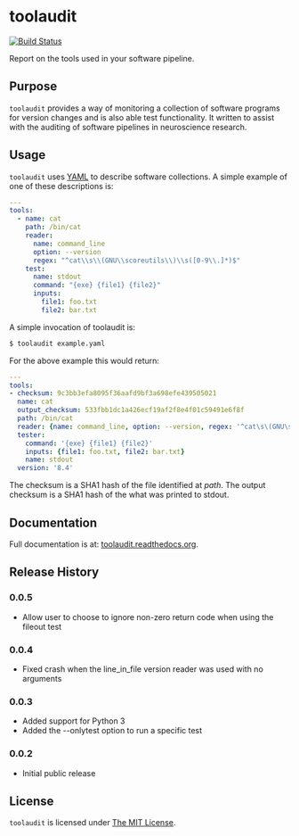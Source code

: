 # toolaudit

[![Build Status](https://travis-ci.org/jstutters/toolaudit.svg?branch=master)](https://travis-ci.org/jstutters/toolaudit)

Report on the tools used in your software pipeline.

## Purpose

`toolaudit` provides a way of monitoring a collection of software programs for
version changes and is also able test functionality.  It written to assist with
the auditing of software pipelines in neuroscience research.

## Usage

`toolaudit` uses [YAML](http://yaml.org/) to describe software collections.  A
simple example of one of these descriptions is:

```YAML
---
tools:
  - name: cat
    path: /bin/cat
    reader:
      name: command_line
      option: --version
      regex: "^cat\\s\\(GNU\\scoreutils\\)\\s([0-9\\.]*)$"
    test:
      name: stdout
      command: "{exe} {file1} {file2}"
      inputs:
        file1: foo.txt
        file2: bar.txt
```

A simple invocation of toolaudit is:
```bash
$ toolaudit example.yaml
```

For the above example this would return:

```YAML
---
tools:
- checksum: 9c3bb3efa8095f36aafd9bf3a698efe439505021
  name: cat
  output_checksum: 533fbb1dc1a426ecf19af2f8e4f01c59491e6f8f
  path: /bin/cat
  reader: {name: command_line, option: --version, regex: '^cat\s\(GNU\scoreutils\)\s([0-9\.]*)$'}
  tester:
    command: '{exe} {file1} {file2}'
    inputs: {file1: foo.txt, file2: bar.txt}
    name: stdout
  version: '8.4'
```

The checksum is a SHA1 hash of the file identified at *path*.  The output
checksum is a SHA1 hash of the what was printed to stdout.

## Documentation

Full documentation is at: [toolaudit.readthedocs.org](https://toolaudit.readthedocs.org/).


## Release History

### 0.0.5
* Allow user to choose to ignore non-zero return code when using the fileout test

### 0.0.4
* Fixed crash when the line_in_file version reader was used with no arguments

### 0.0.3
* Added support for Python 3
* Added the --onlytest option to run a specific test

### 0.0.2
* Initial public release


## License

`toolaudit` is licensed under [The MIT License](http://opensource.org/licenses/MIT).
